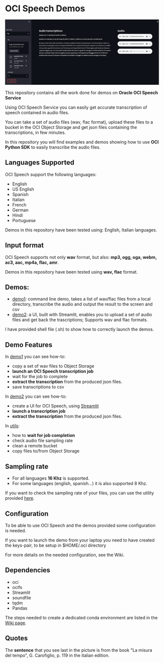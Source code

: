 # OCI Speech Demos
![UI demo2](./ui_printscreen.png)

This repository contains all the work done for demos on **Oracle OCI Speech Service**

Using OCI Speech Service you can easily get accurate transcription of speech contained in audio files.

You can take a set of audio files (wav, flac format), upload these files to a bucket in the OCI Object Storage and
get json files containing the transcriptions, in few minutes.

In this repository you will find examples and demos showing how to use **OCI Python SDK** to easily transcribe the audio files.

## Languages Supported
OCI Speech support the following languages:
* English
* US English
* Spanish
* Italian
* French
* German
* Hindi
* Portuguese

Demos in this repository have been tested using: English, Italian languages.

## Input format
OCI Speech supports not only **wav** format, but also: **mp3, ogg, oga, webm, ac3, aac, mp4a, flac, amr**.

Demos in this repository have been tested using **wav, flac** format. 

## Demos:
* [demo1](./demo1_main.py): command line demo, takes a list of wav/flac files from a local directory, transcribe the audio and output the result to the screen and csv
* [demo2](./demo2.py): a UI, built with Streamlit, enables you to upload a set of audio files and get back the trascriptions; Supports wav and flac formats.

I have provided shell file (.sh) to show how to correctly launch the demos.

## Demo Features
In [demo1](./demo1_main.py) you can see how-to: 
* copy a set of wav files to Object Storage
* **launch an OCI Speech transcription job**
* wait for the job to complete
* **extract the transcription** from the produced json files.
* save transcriptions to csv

In [demo2](./demo2.py) you can see how-to:
* create a UI for OCI Speech, using [Streamlit](https://streamlit.io/)
* **launch a transcription job**
* **extract the transcription** from the produced json files.

In [utils](./utils.py):
* how to **wait for job completion**
* check audio file sampling rate
* clean a remote bucket
* copy files to/from Object Storage

## Sampling rate
* For all languages **16 Khz** is supported. 
* For some languages (english, spanish...) it is also supported 8 Khz.

If you want to check the sampling rate of your files, you can use the utility provided [here](./check_sample_rate.py).

## Configuration
To be able to use OCI Speech and the demos provided some configuration is needed.

If you want to launch the demo from your laptop you need to have created the keys-pair, to be setup in $HOME/.oci directory

For more details on the needed configuration, see the Wiki.

## Dependencies
* oci
* ocifs
* Streamlit
* soundfile
* tqdm
* Pandas

The steps needed to create a dedicated conda environment are listed in the [Wiki page](https://github.com/luigisaetta/oci-speech-demos/wiki/Creating-a-conda-env).

## Quotes
The **sentence** that you see last in the picture is from the book "La misura del tempo", G. Carofiglio, p. 119 in the italian edition.
